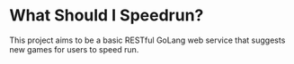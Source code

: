 What Should I Speedrun?
======================

This project aims to be a basic RESTful GoLang web service that suggests new games for users to speed run.
